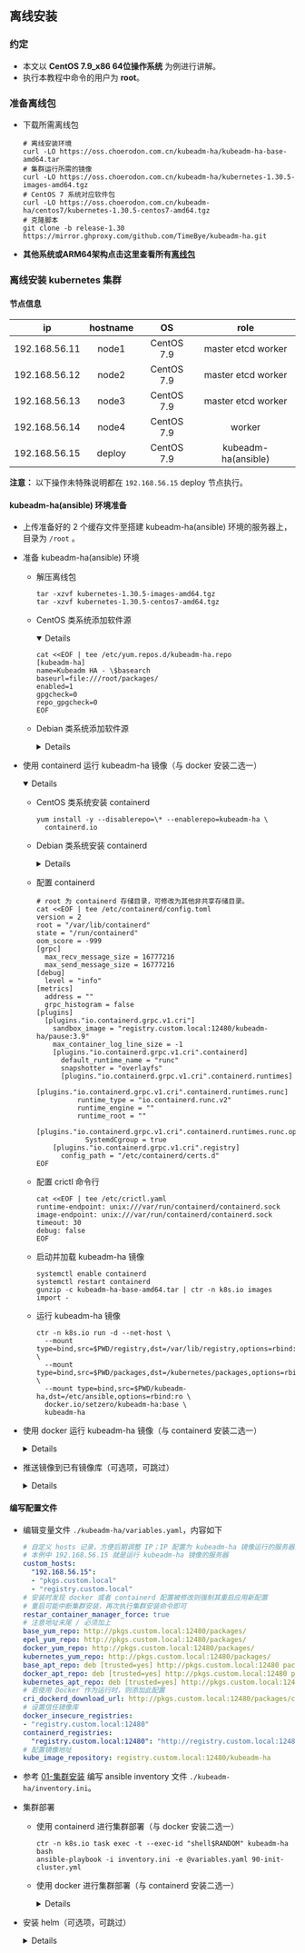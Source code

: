## 离线安装

### 约定

- 本文以 **CentOS 7.9_x86 64位操作系统** 为例进行讲解。
- 执行本教程中命令的用户为 **root**。

### 准备离线包

- 下载所需离线包
  ```
  # 离线安装环境
  curl -LO https://oss.choerodon.com.cn/kubeadm-ha/kubeadm-ha-base-amd64.tar
  # 集群运行所需的镜像
  curl -LO https://oss.choerodon.com.cn/kubeadm-ha/kubernetes-1.30.5-images-amd64.tgz
  # CentOS 7 系统对应软件包
  curl -LO https://oss.choerodon.com.cn/kubeadm-ha/centos7/kubernetes-1.30.5-centos7-amd64.tgz
  # 克隆脚本
  git clone -b release-1.30 https://mirror.ghproxy.com/github.com/TimeBye/kubeadm-ha.git
  ```

- **其他系统或ARM64架构点击这里查看所有[离线包](https://oss.choerodon.com.cn/minio/kubeadm-ha/)**

### 离线安装 kubernetes 集群

#### 节点信息

|    **ip**     | **hostname** |   **OS**   |      **role**       |
| :-----------: | :----------: | :--------: | :-----------------: |
| 192.168.56.11 |    node1     | CentOS 7.9 | master etcd worker  |
| 192.168.56.12 |    node2     | CentOS 7.9 | master etcd worker  |
| 192.168.56.13 |    node3     | CentOS 7.9 | master etcd worker  |
| 192.168.56.14 |    node4     | CentOS 7.9 |       worker        |
| 192.168.56.15 |    deploy    | CentOS 7.9 | kubeadm-ha(ansible) |

**注意：** 以下操作未特殊说明都在 `192.168.56.15` deploy 节点执行。

#### kubeadm-ha(ansible) 环境准备

- 上传准备好的 2 个缓存文件至搭建 kubeadm-ha(ansible) 环境的服务器上，目录为 `/root` 。

- 准备 kubeadm-ha(ansible) 环境
  - 解压离线包
    ```shell
    tar -xzvf kubernetes-1.30.5-images-amd64.tgz
    tar -xzvf kubernetes-1.30.5-centos7-amd64.tgz
    ```
  - CentOS 类系统添加软件源
  
    <details open>

    ```
    cat <<EOF | tee /etc/yum.repos.d/kubeadm-ha.repo
    [kubeadm-ha]
    name=Kubeadm HA - \$basearch
    baseurl=file:///root/packages/
    enabled=1
    gpgcheck=0
    repo_gpgcheck=0
    EOF
    ```
    </details>

  - Debian 类系统添加软件源
    <details>

    ```
    echo "deb [trusted=yes] file:///root/ packages/" | tee /etc/apt/sources.list.d/kubeadm-ha.list
    ```
    </details>

- 使用 containerd 运行 kubeadm-ha 镜像（与 docker 安装二选一）
  <details open>

  - CentOS 类系统安装 containerd
    ```
    yum install -y --disablerepo=\* --enablerepo=kubeadm-ha \
      containerd.io
    ```

  - Debian 类系统安装 containerd
    <details>

    ```
    apt-get update
    apt-get install -y containerd.io
    ```
    </details>

  - 配置 containerd
    ```
    # root 为 containerd 存储目录，可修改为其他非共享存储目录。
    cat <<EOF | tee /etc/containerd/config.toml
    version = 2
    root = "/var/lib/containerd"
    state = "/run/containerd"
    oom_score = -999
    [grpc]
      max_recv_message_size = 16777216
      max_send_message_size = 16777216
    [debug]
      level = "info"
    [metrics]
      address = ""
      grpc_histogram = false
    [plugins]
      [plugins."io.containerd.grpc.v1.cri"]
        sandbox_image = "registry.custom.local:12480/kubeadm-ha/pause:3.9"
        max_container_log_line_size = -1
        [plugins."io.containerd.grpc.v1.cri".containerd]
          default_runtime_name = "runc"
          snapshotter = "overlayfs"
          [plugins."io.containerd.grpc.v1.cri".containerd.runtimes]
            [plugins."io.containerd.grpc.v1.cri".containerd.runtimes.runc]
              runtime_type = "io.containerd.runc.v2"
              runtime_engine = ""
              runtime_root = ""
              [plugins."io.containerd.grpc.v1.cri".containerd.runtimes.runc.options]
                SystemdCgroup = true
        [plugins."io.containerd.grpc.v1.cri".registry]
          config_path = "/etc/containerd/certs.d"
    EOF
  - 配置 crictl 命令行
    ```
    cat <<EOF | tee /etc/crictl.yaml
    runtime-endpoint: unix:///var/run/containerd/containerd.sock
    image-endpoint: unix:///var/run/containerd/containerd.sock
    timeout: 30
    debug: false
    EOF
    ```
  - 启动并加载 kubeadm-ha 镜像
    ```
    systemctl enable containerd
    systemctl restart containerd
    gunzip -c kubeadm-ha-base-amd64.tar | ctr -n k8s.io images import -
    ```
  - 运行 kubeadm-ha 镜像
    ```
    ctr -n k8s.io run -d --net-host \
      --mount type=bind,src=$PWD/registry,dst=/var/lib/registry,options=rbind:ro \
      --mount type=bind,src=$PWD/packages,dst=/kubernetes/packages,options=rbind:ro \
      --mount type=bind,src=$PWD/kubeadm-ha,dst=/etc/ansible,options=rbind:ro \
      docker.io/setzero/kubeadm-ha:base \
      kubeadm-ha
    ```
  </details>

- 使用 docker 运行 kubeadm-ha 镜像（与 containerd 安装二选一）
  <details>

  - CentOS 类系统安装 docker
    <details open>

    ```
    yum install -y --disablerepo=\* --enablerepo=kubeadm-ha \
      docker-ce \
      docker-ce-cli \
      containerd.io
    ```
    </details>

  - Debian 类系统安装 docker
    <details>

    ```
    apt-get update
    apt-get install -y \
      docker-ce \
      docker-ce-cli \
      containerd.io
    ```
    </details>

  - 配置 docker
    ```
    mkdir -p /etc/docker
    # data-root 为 docker 存储目录，可修改为其他非共享存储目录。
    cat <<EOF | tee /etc/docker/daemon.json
    {
      "insecure-registries": ["registry.custom.local:12480"],
      "exec-opts": ["native.cgroupdriver=systemd"],
      "log-driver": "json-file",
      "log-opts": {
        "max-size": "100m"
      },
      "data-root": "/var/lib/docker",
      "storage-driver": "overlay2",
      "storage-opts": [
        "overlay2.override_kernel_check=true"
      ]
    }
    EOF
    ```

  - 启动并加载 kubeadm-ha 镜像
    ```
    systemctl enable docker
    systemctl restart docker
    docker load -i kubeadm-ha-base-amd64.tar
    ```

  - 运行 kubeadm-ha 镜像
    ```shell
    docker run -d --restart=always --name kubeadm-ha \
      -p 12480:12480 \
      -v $PWD/registry:/var/lib/registry \
      -v $PWD/packages:/kubernetes/packages \
      -v $PWD/kubeadm-ha:/etc/ansible \
      setzero/kubeadm-ha:base
    ```
  </details>

- 推送镜像到已有镜像库（可选项，可跳过）
    <details>

    - 如果你不知道这一步可以干什么，请立即跳过
      ```bash
      # 命令格式：sync-images 镜像库地址 镜像库用户名 镜像库用户密码
      
      # containerd 示例
      ctr -n k8s.io task exec -t --exec-id "shell$RANDOM" kubeadm-ha bash
      sync-images harbor.custom.io/kubeadm-ha admin Harbor12345
      
      # docker 示例
      docker exec -it kubeadm-ha bash
      sync-images harbor.custom.io/kubeadm-ha admin Harbor12345
      ```
    </details>

#### 编写配置文件

- 编辑变量文件 `./kubeadm-ha/variables.yaml`，内容如下
  ```yaml
  # 自定义 hosts 记录，方便后期调整 IP；IP 配置为 kubeadm-ha 镜像运行的服务器的 IP
  # 本例中 192.168.56.15 就是运行 kubeadm-ha 镜像的服务器
  custom_hosts: 
    "192.168.56.15": 
    - "pkgs.custom.local"
    - "registry.custom.local"
  # 安装时发现 docker 或者 containerd 配置被修改则强制其重启应用新配置
  # 重启可能中断集群安装，再次执行集群安装命令即可
  restar_container_manager_force: true
  # 注意地址末尾 / 必须加上
  base_yum_repo: http://pkgs.custom.local:12480/packages/
  epel_yum_repo: http://pkgs.custom.local:12480/packages/
  docker_yum_repo: http://pkgs.custom.local:12480/packages/
  kubernetes_yum_repo: http://pkgs.custom.local:12480/packages/
  base_apt_repo: deb [trusted=yes] http://pkgs.custom.local:12480 packages/
  docker_apt_repo: deb [trusted=yes] http://pkgs.custom.local:12480 packages/
  kubernetes_apt_repo: deb [trusted=yes] http://pkgs.custom.local:12480 packages/
  # 若使用 Docker 作为运行时，则添加此配置
  cri_dockerd_download_url: http://pkgs.custom.local:12480/packages/cri-dockerd.tgz
  # 设置信任镜像库
  docker_insecure_registries:
  - "registry.custom.local:12480"
  containerd_registries:
    "registry.custom.local:12480": "http://registry.custom.local:12480"
  # 配置镜像地址
  kube_image_repository: registry.custom.local:12480/kubeadm-ha
  ```

- 参考 [01-集群安装](./01-集群安装.md#集群规划) 编写 ansible inventory 文件 `./kubeadm-ha/inventory.ini`。

- 集群部署
  - 使用 containerd 进行集群部署（与 docker 安装二选一）
    ```
    ctr -n k8s.io task exec -t --exec-id "shell$RANDOM" kubeadm-ha bash
    ansible-playbook -i inventory.ini -e @variables.yaml 90-init-cluster.yml
    ```

  - 使用 docker 进行集群部署（与 containerd 安装二选一）
    <details>
    
    ```
    docker exec -it kubeadm-ha bash
    ansible-playbook -i inventory.ini -e @variables.yaml 90-init-cluster.yml
    ```
    </details>


- 安装 helm（可选项，可跳过）
  <details>
  
  **注意：** 以下操作未特殊说明都在 `192.168.56.11` 第一台 master 节点执行。
  
  - 下载helm客户端
  
      ```bash
      curl -sO http://pkgs.custom.local:12480/packages/helm.tar.gz
      ```
  
  - 解压压缩包（以linux-amd64为例）
  
      ```bash
      tar -zxvf helm.tar.gz
      ```
  
  - 将文件移动到PATH目录中（以linux-amd64为例）
  
      ```bash
      sudo mv linux-amd64/helm /usr/bin/helm
      ```
  
  - 执行命令，出现以下信息即部署成功。
      
      ```console
      $ helm version
      version.BuildInfo{Version:"v3.12.3", GitCommit:"3a31588ad33fe3b89af5a2a54ee1d25bfe6eaa5e",   GitTreeState:"clean", GoVersion:"go1.20.7"}
      ```
  </details>